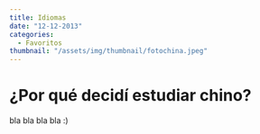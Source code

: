 ```yaml
---
title: Idiomas
date: "12-12-2013"
categories:
  - Favoritos
thumbnail: "/assets/img/thumbnail/fotochina.jpeg"
---
```


# ¿Por qué decidí estudiar chino?

bla bla bla bla :)